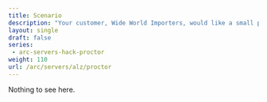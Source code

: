 ```yaml
---
title: Scenario
description: "Your customer, Wide World Importers, would like a small proof of concept before moving forward with a larger Azure Arc project. Get the background and their initial requirements."
layout: single
draft: false
series:
 - arc-servers-hack-proctor
weight: 110
url: /arc/servers/alz/proctor
---
```


Nothing to see here.
